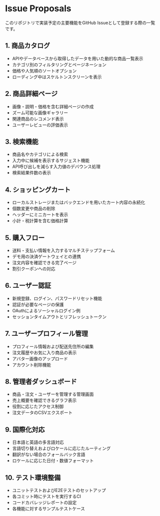 # Issue Proposals

このリポジトリで実装予定の主要機能をGitHub Issueとして登録する際の一覧です。

## 1. 商品カタログ
- APIやデータベースから取得したデータを用いた動的な商品一覧表示
- カテゴリ別のフィルタリングとページネーション
- 価格や人気順のソートオプション
- ローディング中はスケルトンスクリーンを表示

## 2. 商品詳細ページ
- 画像・説明・価格を含む詳細ページの作成
- ズーム可能な画像ギャラリー
- 関連商品のレコメンド表示
- ユーザーレビューの評価表示

## 3. 検索機能
- 商品名やカテゴリによる検索
- 入力中に候補を表示するサジェスト機能
- API呼び出しを減らす入力値のデバウンス処理
- 検索結果件数の表示

## 4. ショッピングカート
- ローカルストレージまたはバックエンドを用いたカート内容の永続化
- 個数変更や商品の削除
- ヘッダーにミニカートを表示
- 小計・税計算を含む価格計算

## 5. 購入フロー
- 送料・支払い情報を入力するマルチステップフォーム
- デモ用の決済ゲートウェイとの連携
- 注文内容を確認できる完了ページ
- 割引クーポンへの対応

## 6. ユーザー認証
- 新規登録、ログイン、パスワードリセット機能
- 認証が必要なページの保護
- OAuthによるソーシャルログイン例
- セッションタイムアウトとリフレッシュトークン

## 7. ユーザープロフィール管理
- プロフィール情報および配送先住所の編集
- 注文履歴やお気に入り商品の表示
- アバター画像のアップロード
- アカウント削除機能

## 8. 管理者ダッシュボード
- 商品・注文・ユーザーを管理する管理画面
- 売上概要を確認できるグラフ表示
- 役割に応じたアクセス制御
- 注文データのCSVエクスポート

## 9. 国際化対応
- 日本語と英語の多言語対応
- 言語切り替えおよびロケールに応じたルーティング
- 翻訳がない場合のフォールバック言語
- ロケールに応じた日付・数値フォーマット

## 10. テスト環境整備
- ユニットテストおよびE2Eテストのセットアップ
- 各コミット時にテストを実行するCI
- コードカバレッジレポートの設定
- 各機能に対するサンプルテストケース

